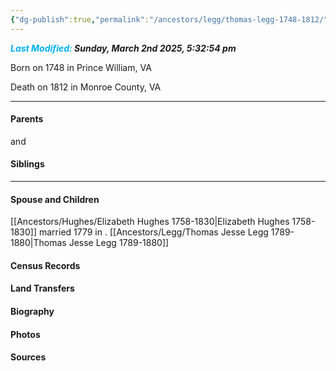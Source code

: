 ```yaml
---
{"dg-publish":true,"permalink":"/ancestors/legg/thomas-legg-1748-1812/","tags":["Thomas-Legg"]}
---
```


***<font color="#00b0f0">Last Modified:</font> Sunday, March 2nd 2025, 5:32:54 pm***

Born on  1748 in Prince William, VA

Death on 1812 in Monroe County, VA
   
---
#### Parents

<!-- Link to father --> and <!-- Link to mother-->
#### Siblings
<!-- Link to sibling -->

---
#### Spouse and Children
[[Ancestors/Hughes/Elizabeth Hughes 1758-1830\|Elizabeth Hughes 1758-1830]] married 1779 in <!-- link to place -->.
[[Ancestors/Legg/Thomas Jesse Legg 1789-1880\|Thomas Jesse Legg 1789-1880]]

#### Census Records

#### Land Transfers

#### Biography

#### Photos

#### Sources

